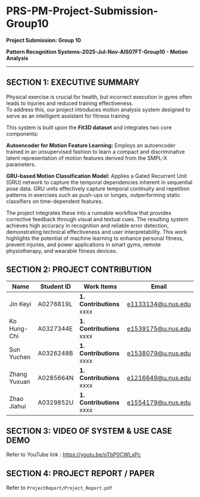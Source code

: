 # PRS-PM-Project-Submission-Group10

**Project Submission: Group 10** 

**Pattern Recognition Systems-2025-Jul-Nov-AIS07FT-Group10 - Motion Analysis** 

------------------------------------
## **SECTION 1: EXECUTIVE SUMMARY**

Physical exercise is crucial for health, but incorrect execution in gyms often leads to injuries and reduced training effectiveness.   
To address this, our project introduces motion analysis system designed to serve as an intelligent assistant for fitness training

This system is built upon the **Fit3D dataset** and integrates two core components:

**Autoencoder for Motion Feature Learning:** Employs an autoencoder trained in an unsupervised fashion to learn a compact and discriminative latent representation of motion features derived from the SMPL-X parameters.

**GRU-based Motion Classification Model:** Applies a Gated Recurrent Unit
(GRU) network to capture the temporal dependencies inherent in sequential pose data. GRU units effectively capture temporal continuity and repetition patterns in exercises such as push-ups or lunges, outperforming static classifiers on time-dependent features.

The project integrates these into a runnable workflow that provides corrective feedback through visual and textual cues. The resulting system achieves high accuracy in recognition and reliable error detection, demonstrating technical effectiveness and user interpretability. This work highlights the potential of machine learning to enhance personal fitness, prevent injuries, and power applications in smart gyms, remote physiotherapy, and wearable fitness devices.


## **SECTION 2: PROJECT CONTRIBUTION**

| Name         | Student ID | Work Items | Email              |
|--------------|------------|------------|--------------------|
| Jin Keyi     | A0276819L  | **1. Contributions** xxxx | e1133134@u.nus.edu |
| Ko Hung-Chi  | A0327344E  | **1. Contributions** xxxx | e1539175@u.nus.edu |
| Sun Yuchen   | A0326248B  | **1. Contributions** xxxx | e1538079@u.nus.edu |
| Zhang Yuxuan | A0285664N  | **1. Contributions** xxxx | e1216649@u.nus.edu |
| Zhao Jiahui  | A0329852U  | **1. Contributions** xxxx | e1554179@u.nus.edu |



## **SECTION 3: VIDEO OF SYSTEM & USE CASE DEMO**

Refer to YouTube link : https://youtu.be/oTbP0CWLxPc


## **SECTION 4: PROJECT REPORT / PAPER**

Refer to `ProjectReport/Project_Report.pdf`


